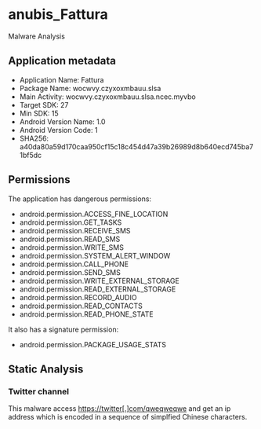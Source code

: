 # anubis_Fattura
Malware Analysis
## Application metadata
- Application Name: Fattura
- Package Name: wocwvy.czyxoxmbauu.slsa
- Main Activity: wocwvy.czyxoxmbauu.slsa.ncec.myvbo
- Target SDK: 27
- Min SDK: 15
- Android Version Name: 1.0
- Android Version Code: 1
- SHA256: a40da80a59d170caa950cf15c18c454d47a39b26989d8b640ecd745ba71bf5dc

## Permissions 
The application has dangerous permissions:
- android.permission.ACCESS_FINE_LOCATION
- android.permission.GET_TASKS
- android.permission.RECEIVE_SMS
- android.permission.READ_SMS
- android.permission.WRITE_SMS
- android.permission.SYSTEM_ALERT_WINDOW
- android.permission.CALL_PHONE
- android.permission.SEND_SMS
- android.permission.WRITE_EXTERNAL_STORAGE
- android.permission.READ_EXTERNAL_STORAGE
- android.permission.RECORD_AUDIO
- android.permission.READ_CONTACTS
- android.permission.READ_PHONE_STATE

It also has a signature permission:

- android.permission.PACKAGE_USAGE_STATS

## Static Analysis

### Twitter channel
This malware access <https://twitter[.]com/qweqweqwe> and get an ip address which is encoded in a sequence of simplfied Chinese characters.